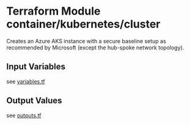 # Terraform Module container/kubernetes/cluster 

Creates an Azure AKS instance with a secure baseline setup as recommended by Microsoft
(except the hub-spoke network topology).

## Input Variables

see [variables.tf](variables.tf)

## Output Values

see [outputs.tf](outputs.tf)
